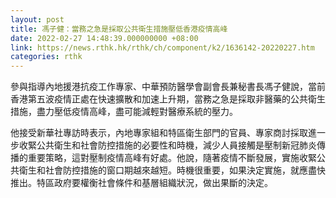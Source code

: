 ```yaml
---
layout: post
title: 馮子健：當務之急是採取公共衛生措施壓低香港疫情高峰
date: 2022-02-27 14:48:39.000000000 +08:00
link: https://news.rthk.hk/rthk/ch/component/k2/1636142-20220227.htm
categories: rthk
---
```


參與指導內地援港抗疫工作專家、中華預防醫學會副會長兼秘書長馮子健說，當前香港第五波疫情正處在快速擴散和加速上升期，當務之急是採取非醫藥的公共衛生措施，盡力壓低疫情高峰，盡可能減輕對醫療系統的壓力。

他接受新華社專訪時表示，內地專家組和特區衛生部門的官員、專家商討採取進一步收緊公共衛生和社會防控措施的必要性和時機，減少人員接觸是壓制新冠肺炎傳播的重要策略，這對壓制疫情高峰有好處。他說，隨著疫情不斷發展，實施收緊公共衛生和社會防控措施的窗口期越來越短。時機很重要，如果決定實施，就應盡快推出。特區政府要權衡社會條件和基層組織狀況，做出果斷的決定。
